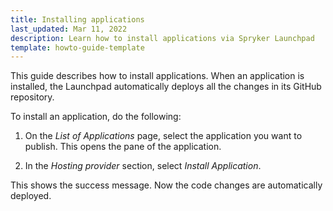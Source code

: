 ```yaml
---
title: Installing applications
last_updated: Mar 11, 2022
description: Learn how to install applications via Spryker Launchpad
template: howto-guide-template
---
```


This guide describes how to install applications. When an application is installed, the Launchpad automatically deploys all the changes in its GitHub repository.

To install an application, do the following:

1. On the *List of Applications* page, select the application you want to publish.
    This opens the pane of the application.

2. In the *Hosting provider* section, select *Install Application*.

This shows the success message. Now the code changes are automatically deployed.
